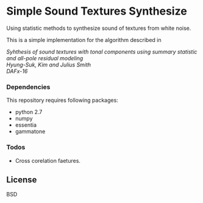 # Simple Sound Textures Synthesize


Using statistic methods to synthesize sound of textures from white noise.

This is a simple implementation for the algorithm described in 

*Syhthesis of sound textures with tonal components using summary statistic and all-pole residual modeling*<br/>
*Hyung-Suk, Kim and Julius Smith*<br/>
*DAFx-16*<br/>


### Dependencies

This repository requires following packages:

- python 2.7
- numpy
- essentia
- gammatone


### Todos

 - Cross corelation faetures. 

License
----

BSD



[//]: # (These are reference links used in the body of this note and get stripped out when the markdown processor does its job. There is no need to format nicely because it shouldn't be seen. Thanks SO - http://stackoverflow.com/questions/4823468/store-comments-in-markdown-syntax)

   [test]: <http://dafx16.vutbr.cz/dafxpapers/19-DAFx-16_paper_18-PN.pdf>
